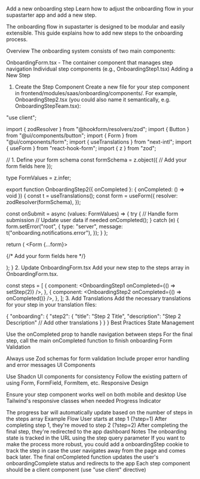 Add a new onboarding step
Learn how to adjust the onboarding flow in your supastarter app and add a new step.

The onboarding flow in supastarter is designed to be modular and easily extensible. This guide explains how to add new steps to the onboarding process.

Overview
The onboarding system consists of two main components:

OnboardingForm.tsx - The container component that manages step navigation
Individual step components (e.g., OnboardingStep1.tsx)
Adding a New Step
1. Create the Step Component
Create a new file for your step component in frontend/modules/saas/onboarding/components/. For example, OnboardingStep2.tsx (you could also name it semantically, e.g. OnboardingStepTeam.tsx):


"use client";
 
import { zodResolver } from "@hookform/resolvers/zod";
import { Button } from "@ui/components/button";
import { Form } from "@ui/components/form";
import { useTranslations } from "next-intl";
import { useForm } from "react-hook-form";
import { z } from "zod";
 
// 1. Define your form schema
const formSchema = z.object({
  // Add your form fields here
});
 
type FormValues = z.infer<typeof formSchema>;
 
export function OnboardingStep2({ onCompleted }: { onCompleted: () => void }) {
  const t = useTranslations();
  const form = useForm<FormValues>({
    resolver: zodResolver(formSchema),
  });
 
  const onSubmit = async (values: FormValues) => {
    try {
      // Handle form submission
      // Update user data if needed
      onCompleted();
    } catch (e) {
      form.setError("root", {
        type: "server",
        message: t("onboarding.notifications.error"),
      });
    }
  };
 
  return (
    <Form {...form}>
      <form onSubmit={form.handleSubmit(onSubmit)}>
        {/* Add your form fields here */}
      </form>
    </Form>
  );
}
2. Update OnboardingForm.tsx
Add your new step to the steps array in OnboardingForm.tsx.


const steps = [
  {
    component: <OnboardingStep1 onCompleted={() => setStep(2)} />,
  },
  {
    component: <OnboardingStep2 onCompleted={() => onCompleted()} />,
  },
];
3. Add Translations
Add the necessary translations for your step in your translation files:


{
  "onboarding": {
    "step2": {
      "title": "Step 2 Title",
      "description": "Step 2 Description"
      // Add other translations
    }
  }
}
Best Practices
State Management

Use the onCompleted prop to handle navigation between steps
For the final step, call the main onCompleted function to finish onboarding
Form Validation

Always use Zod schemas for form validation
Include proper error handling and error messages
UI Components

Use Shadcn UI components for consistency
Follow the existing pattern of using Form, FormField, FormItem, etc.
Responsive Design

Ensure your step component works well on both mobile and desktop
Use Tailwind's responsive classes when needed
Progress Indicator

The progress bar will automatically update based on the number of steps in the steps array
Example Flow
User starts at step 1 (?step=1)
After completing step 1, they're moved to step 2 (?step=2)
After completing the final step, they're redirected to the app dashboard
Notes
The onboarding state is tracked in the URL using the step query parameter
If you want to make the process more robust, you could add a onboardingStep cookie to track the step in case the user navigates away from the page and comes back later.
The final onCompleted function updates the user's onboardingComplete status and redirects to the app
Each step component should be a client component (use "use client" directive)

